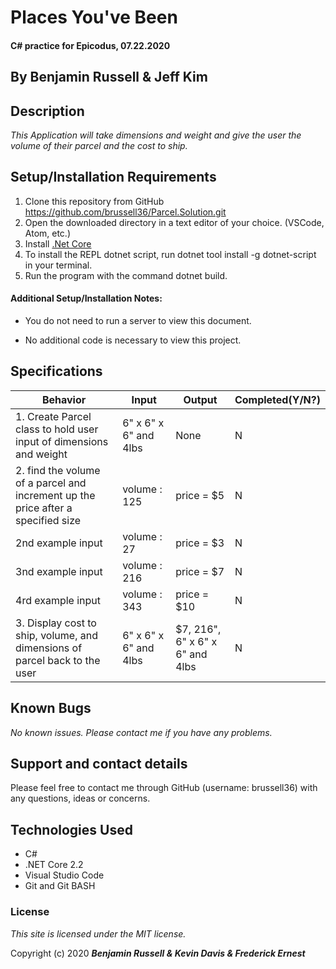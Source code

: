 # Places You've Been

#### C# practice for Epicodus, 07.22.2020

## By Benjamin Russell & Jeff Kim

## Description

_This Application will take dimensions and weight and give the user the volume of their parcel and the cost to ship._

## Setup/Installation Requirements

1. Clone this repository from GitHub https://github.com/brussell36/Parcel.Solution.git
2. Open the downloaded directory in a text editor of your choice. (VSCode, Atom, etc.)
3. Install [.Net Core](https://dotnet.microsoft.com/download/dotnet-core/2.2) 
4. To install the REPL dotnet script, run dotnet tool install -g dotnet-script in your terminal.
5. Run the program with the command dotnet build.

#### Additional Setup/Installation Notes:

* You do not need to run a server to view this document.

* No additional code is necessary to view this project.   

## Specifications

| Behavior | Input | Output |  Completed(Y/N?)  |
| -------- | ----- | ------ | -------- |
| 1. Create Parcel class to hold user input of dimensions and weight | 6" x 6" x 6" and 4lbs | None | N |
| 2. find the volume of a parcel and increment up the price after a specified size| volume : 125| price = $5 | N |
| 2nd example input | volume : 27 | price = $3 | N |
| 3nd example input | volume : 216 | price = $7 | N |
| 4rd example input | volume : 343 | price = $10 | N |
| 3. Display cost to ship, volume, and dimensions of parcel back to the user | 6" x 6" x 6" and 4lbs | $7, 216", 6" x 6" x 6" and 4lbs | N |

## Known Bugs

_No known issues. Please contact me if you have any problems._


## Support and contact details

Please feel free to contact me through GitHub (username: brussell36) with any questions, ideas or concerns.  

## Technologies Used

* C#
* .NET Core 2.2
* Visual Studio Code 
* Git and Git BASH 


### License

*This site is licensed under the MIT license.*

Copyright (c) 2020 **_Benjamin Russell & Kevin Davis & Frederick Ernest_**